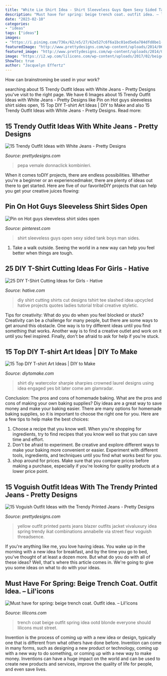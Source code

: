 ```yaml
---
title: "White Lie Shirt Idea - Shirt Sleeveless Guys Open Sexy Sided Tank Boys Man Sides"
description: "Must have for spring: beige trench coat. outfit idea. – lil&#039;icons"
date: "2023-02-10"
categories:
- "ideas"
tags: ["ideas"]
images:
- "https://i.pinimg.com/736x/62/e5/27/62e527c6f6a1bc01ed5e6a784dfd8be1--sleeveless-shirt-hot-guys.jpg"
featuredImage: "http://www.prettydesigns.com/wp-content/uploads/2014/06/White-Jeans-Outfit-Idea-with-Plaid-Blouse.jpg"
featured_image: "http://www.prettydesigns.com/wp-content/uploads/2014/06/White-Jeans-Outfit-Idea-with-Plaid-Blouse.jpg"
image: "https://i2.wp.com/lilicons.com/wp-content/uploads/2017/02/beige-trench-coat-zara-white-sneakers-ootd-street-style-fashion-tumblr-girl-blonde-vogue.jpg?fit=800%2C1200&amp;ssl=1"
ShowToc: true
author: "Jacquelyn Effertz"
---
```



How can brainstroming be used in your work?
 

	

		
searching about 15 Trendy Outfit Ideas with White Jeans - Pretty Designs you've visit to the right page. We have 6 Images about 15 Trendy Outfit Ideas with White Jeans - Pretty Designs like Pin on Hot guys sleeveless shirt sides open, 15 Top DIY T-shirt Art Ideas | DIY to Make and also 15 Trendy Outfit Ideas with White Jeans - Pretty Designs. Read more:
		
    
## 15 Trendy Outfit Ideas With White Jeans - Pretty Designs

<img loading=lazy src="http://www.prettydesigns.com/wp-content/uploads/2014/06/White-Jeans-Outfit-Idea-with-Plaid-Blouse.jpg" onerror="this.onerror=null;this.src='https://tse3.mm.bing.net/th?id=OIP.b_5ACRFrs47ahJ_A3HeFdgHaLG&amp;pid=15.1';" alt="15 Trendy Outfit Ideas with White Jeans - Pretty Designs">

_Source: prettydesigns.com_

>pepa vemale donnaclick kombinleri. 

	

When it comes toDIY projects, there are endless possibilities. Whether you're a beginner or an experiencedmaker, there are plenty of ideas out there to get started. Here are five of our favoriteDIY projects that can help you get your creative juices flowing: 

    
## Pin On Hot Guys Sleeveless Shirt Sides Open

<img loading=lazy src="https://i.pinimg.com/736x/62/e5/27/62e527c6f6a1bc01ed5e6a784dfd8be1--sleeveless-shirt-hot-guys.jpg" onerror="this.onerror=null;this.src='https://tse2.mm.bing.net/th?id=OIP.w26jzpWgxjIbhC09c_tP0QHaKT&amp;pid=15.1';" alt="Pin on Hot guys sleeveless shirt sides open">

_Source: pinterest.com_

>shirt sleeveless guys open sexy sided tank boys man sides. 

	

1. Take a walk outside. Seeing the world in a new way can help you feel better when things are tough.

    
## 25 DIY T-Shirt Cutting Ideas For Girls - Hative

<img loading=lazy src="https://hative.com/wp-content/uploads/2014/11/diy-tshirt-cutting-ideas/3-blue-slashed-tshirt.jpg" onerror="this.onerror=null;this.src='https://tse2.mm.bing.net/th?id=OIP.E6jn1okoD14yKQy3cVxZBwHaJ4&amp;pid=15.1';" alt="25 DIY T-Shirt Cutting Ideas for Girls - Hative">

_Source: hative.com_

>diy shirt cutting shirts cut designs tshirt tee slashed idea upcycled hative projects quotes ladies tutorial tribal creative styletic. 

	

Tips for creativity: What do you do when you feel blocked or stuck?
Creativity can be a challenge for many people, but there are some ways to get around this obstacle. One way is to try different ideas until you find something that works. Another way is to find a creative outlet and work on it until you feel inspired. Finally, don't be afraid to ask for help if you're stuck.

    
## 15 Top DIY T-shirt Art Ideas | DIY To Make

<img loading=lazy src="http://www.diytomake.com/wp-content/uploads/2017/05/DIY-Watercolor-T-shirt.jpg" onerror="this.onerror=null;this.src='https://tse4.mm.bing.net/th?id=OIP.DEr4L_zUsGrj67bZ_b_vsQHaJ4&amp;pid=15.1';" alt="15 Top DIY T-shirt Art Ideas | DIY to Make">

_Source: diytomake.com_

>shirt diy watercolor sharpie sharpies crowned laurel designs using idea engaged yes bit later come am glamradar. 

	

Conclusion: The pros and cons of homemade baking.
What are the pros and cons of making your own baking supplies? Diy ideas are a great way to save money and make your baking easier. There are many options for homemade baking supplies, so it is important to choose the right one for you. Here are a few tips to help make the best choices: 
1. Choose a recipe that you know well. When you're shopping for ingredients, try to find recipes that you know well so that you can save time and effort. 
2. Don't be afraid to experiment. Be creative and explore different ways to make your baking more convenient or easier. Experiment with different tools, ingredients, and techniques until you find what works best for you. 
3. shop around for prices. Make sure that you compare prices before making a purchase, especially if you're looking for quality products at a lower price point.

    
## 15 Voguish Outfit Ideas With The Trendy Printed Jeans - Pretty Designs

<img loading=lazy src="http://www.prettydesigns.com/wp-content/uploads/2014/07/Printed-Pants-Outfit-Idea-with-Yellow-Blazer.jpg" onerror="this.onerror=null;this.src='https://tse2.mm.bing.net/th?id=OIP.dqJazmIM8bFluZTHS8hkFAHaLG&amp;pid=15.1';" alt="15 Voguish Outfit Ideas with the Trendy Printed Jeans - Pretty Designs">

_Source: prettydesigns.com_

>yellow outfit printed pants jeans blazer outfits jacket vivaluxury idea spring trendy ikat combinations annabelle via street fleur voguish threadsence. 

	

If you're anything like me, you love having ideas. You wake up in the morning with a new idea for breakfast, and by the time you go to bed, you've thought of at least a dozen more. But what do you do with all of these ideas? Well, that's where this article comes in. We're going to give you some ideas on what to do with your ideas.

    
## Must Have For Spring: Beige Trench Coat. Outfit Idea. – Lil&#039;icons

<img loading=lazy src="https://i2.wp.com/lilicons.com/wp-content/uploads/2017/02/beige-trench-coat-zara-white-sneakers-ootd-street-style-fashion-tumblr-girl-blonde-vogue.jpg?fit=800%2C1200&amp;ssl=1" onerror="this.onerror=null;this.src='https://tse4.mm.bing.net/th?id=OIP.aIP6PfXq8s4I7fopuoKWsgHaLH&amp;pid=15.1';" alt="Must have for spring: beige trench coat. Outfit idea. – Lil&#039;icons">

_Source: lilicons.com_

>trench coat beige outfit spring idea ootd blonde everyone should lilicons must street. 

	

Invention is the process of coming up with a new idea or design, typically one that is different from what others have done before. Invention can come in many forms, such as designing a new product or technology, coming up with a new way to do something, or coming up with a new way to make money. Inventions can have a huge impact on the world and can be used to create new products and services, improve the quality of life for people, and even save lives.

